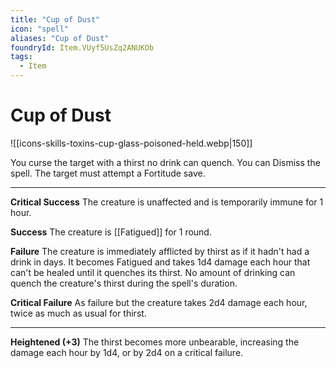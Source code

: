 ```yaml
---
title: "Cup of Dust"
icon: "spell"
aliases: "Cup of Dust"
foundryId: Item.VUyf5UsZq2ANUKOb
tags:
  - Item
---
```


# Cup of Dust
![[icons-skills-toxins-cup-glass-poisoned-held.webp|150]]

You curse the target with a thirst no drink can quench. You can Dismiss the spell. The target must attempt a Fortitude save.

* * *

**Critical Success** The creature is unaffected and is temporarily immune for 1 hour.

**Success** The creature is [[Fatigued]] for 1 round.

**Failure** The creature is immediately afflicted by thirst as if it hadn't had a drink in days. It becomes Fatigued and takes 1d4 damage each hour that can't be healed until it quenches its thirst. No amount of drinking can quench the creature's thirst during the spell's duration.

**Critical Failure** As failure but the creature takes 2d4 damage each hour, twice as much as usual for thirst.

* * *

**Heightened (+3)** The thirst becomes more unbearable, increasing the damage each hour by 1d4, or by 2d4 on a critical failure.
